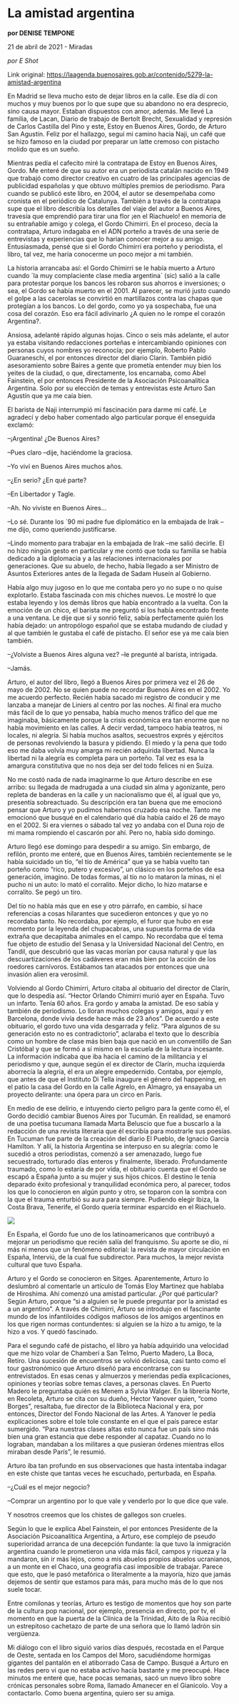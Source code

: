 # La amistad argentina

**por DENISE TEMPONE**

21 de abril de 2021 - Miradas

_por E Shot_

Link original: https://laagenda.buenosaires.gob.ar/contenido/5279-la-amistad-argentina



En Madrid se lleva mucho esto de dejar libros en la calle. Ese día dí con muchos y muy buenos por lo que supe que su abandono no era desprecio, sino causa mayor. Estaban dispuestos con amor, además. Me llevé La familia, de Lacan, Diario de trabajo de Bertolt Brecht, Sexualidad y represión de Carlos Castilla del Pino y este, Estoy en Buenos Aires, Gordo, de Arturo San Agustín. Feliz por el hallazgo, seguí mi camino hacia Naji, un café que se hizo famoso en la ciudad por preparar un latte cremoso con pistacho molido que es un sueño.




Mientras pedía el cafecito miré la contratapa de Estoy en Buenos Aires, Gordo. Me enteré de que su autor era un periodista catalán nacido en 1949 que trabajó como director creativo en cuatro de las principales agencias de publicidad españolas y que obtuvo múltiples premios de periodismo. Para cuando se publicó este libro, en 2004, el autor se desempeñaba como cronista en el periódico de Catalunya. También a través de la contratapa supe que el libro describía los detalles del viaje del autor a Buenos Aires, travesía que emprendió para tirar una flor ¡en el Riachuelo! en memoria de su entrañable amigo y colega, el Gordo Chimirri. En el proceso, decía la contratapa, Arturo indagaba en el ADN porteño a través de una serie de entrevistas y experiencias que lo harían conocer mejor a su amigo. Entusiasmada, pensé que si el Gordo Chimirri era porteño y periodista, el libro, tal vez, me haría conocerme un poco mejor a mi también.




La historia arrancaba así: el Gordo Chimirri se le había muerto a Arturo cuando ´la muy complaciente clase media argentina´ (sic) salió a la calle para protestar porque los bancos les robaron sus ahorros e inversiones; o sea, el Gordo se había muerto en el 2001. Al parecer, se murió justo cuando el golpe a las cacerolas se convirtió en martillazos contra las chapas que protegían a los bancos. Lo del gordo, como yo ya sospechaba, fue una cosa del corazón. Eso era fácil adivinarlo ¿A quien no le rompe el corazón Argentina?.




Ansiosa, adelanté rápido algunas hojas. Cinco o seis más adelante, el autor ya estaba visitando redacciones porteñas e intercambiando opiniones con personas cuyos nombres yo reconocía; por ejemplo, Roberto Pablo Guaraneschi, el por entonces director del diario Clarín. También pidió asesoramiento sobre Baires a gente que prometía entender muy bien los yeites de la ciudad, o que, directamente, los encarnaba, como Abel Fainstein, el por entonces Presidente de la Asociación Psicoanalítica Argentina. Solo por su elección de temas y entrevistas este Arturo San Agustín que ya me caía bien.




El barista de Naji interrumpió mi fascinación para darme mi café. Le agradecí y debo haber comentado algo particular porque él enseguida exclamó:




–¡Argentina! ¿De Buenos Aires?




–Pues claro –dije, haciéndome la graciosa.




–Yo viví en Buenos Aires muchos años.




–¿En serio? ¿En qué parte?




–En Libertador y Tagle.




–Ah. No viviste en Buenos Aires…




–Lo sé. Durante los ´90 mi padre fue diplomático en la embajada de Irak –me dijo, como queriendo justificarse.




–Lindo momento para trabajar en la embajada de Irak –me salió decirle. El no hizo ningún gesto en particular y me contó que toda su familia se había dedicado a la diplomacia y a las relaciones internacionales por generaciones. Que su abuelo, de hecho, había llegado a ser Ministro de Asuntos Exteriores antes de la llegada de Sadam Huseín al Gobierno.




Había algo muy jugoso en lo que me contaba pero yo no supe o no quise explotarlo. Estaba fascinada con mis chiches nuevos. Le mostré lo que estaba leyendo y los demás libros que había encontrado a la vuelta. Con la emoción de un chico, el barista me preguntó si los había encontrado frente a una ventana. Le dije que sí y sonrió feliz, sabía perfectamente quién los había dejado: un antropólogo español que se estaba mudando de ciudad y al que también le gustaba el café de pistacho. El señor ese ya me caía bien también.




–¿Volviste a Buenos Aires alguna vez? –le pregunté al barista, intrigada.




–Jamás.




Arturo, el autor del libro, llegó a Buenos Aires por primera vez el 26 de mayo de 2002. No se quien puede no recordar Buenos Aires en el 2002. Yo me acuerdo perfecto. Recién había sacado mi registro de conducir y me lanzaba a manejar de Liniers al centro por las noches. Al final era mucho más fácil de lo que yo pensaba, había mucho menos tráfico del que me imaginaba, básicamente porque la crisis económica era tan enorme que no había movimiento en las calles. A decir verdad, tampoco había teatros, ni locales, ni alegría. Sí había muchos asaltos, secuestros exprés y ejércitos de personas revolviendo la basura y pidiendo. El miedo y la pena que todo eso me daba volvía muy amarga mi recién adquirida libertad. Nunca la libertad ni la alegría es completa para un porteño. Tal vez es esa la amargura constitutiva que no nos deja ser del todo felices ni en Suiza.




No me costó nada de nada imaginarme lo que Arturo describe en ese arribo: su llegada de madrugada a una ciudad sin alma y agonizante, pero repleta de banderas en la calle y un nacionalismo que él, al igual que yo, presentía sobreactuado. Su descripción era tan buena que me emocionó pensar que Arturo y yo pudimos habernos cruzado esa noche. Tanto me emocionó que busqué en el calendario qué día había caído el 26 de mayo en el 2002. Si era viernes o sábado tal vez yo andaba con el Duna rojo de mi mama rompiendo el cascarón por ahí. Pero no, había sido domingo.




Arturo llegó ese domingo para despedir a su amigo. Sin embargo, de refilón, pronto me enteré, que en Buenos Aires, también recientemente se le había suicidado un tío, “el tío de América” que ya se había vuelto tan porteño como “rico, putero y excesivo”, un clásico en los porteños de esa generación, imagino. De todas formas, al tío no lo mataron la minas, ni el pucho ni un auto: lo mató el corralito. Mejor dicho, lo hizo matarse e corralito. Se pegó un tiro.




Del tío no habla más que en ese y otro párrafo, en cambio, sí hace referencias a cosas hilarantes que sucedieron entonces y que yo no recordaba tanto. No recordaba, por ejemplo, el furor que hubo en ese momento por la leyenda del chupacabras, una supuesta forma de vida extraña que decapitaba animales en el campo. No recordaba que el tema fue objeto de estudio del Senasa y la Universidad Nacional del Centro, en Tandil, que descubrió que las vacas morían por causa natural y que las descuartizaciones de los cadáveres eran más bien por la acción de los roedores carnívoros. Estábamos tan atacados por entonces que una invasión alien era verosímil.




Volviendo al Gordo Chimirri, Arturo citaba al obituario del director de Clarín, que lo despedía así. “Hector Orlando Chimirri murió ayer en España. Tuvo un infarto. Tenía 60 años. Era gordo y amaba la amistad. De eso sabía y también de periodismo. Lo lloran muchos colegas y amigos, aquí y en Barcelona, donde vivía desde hace más de 23 años”. De acuerdo a este obituario, el gordo tuvo una vida desgarrada y feliz. “Para algunos de su generación esto no es contradictorio”, aclaraba el texto que lo describía como un hombre de clase más bien baja que nació en un conventillo de San Cristóbal y que se formó a sí mismo en la escuela de la lectura incesante. La información indicaba que iba hacia el camino de la militancia y el periodismo y que, aunque según el ex director de Clarín, mucha izquierda aborrecía la alegría, él era un alegre empedernido. Contaba, por ejemplo, que antes de que el Instituto Di Tella inaugure el género del happening, en el patio la casa del Gordo en la calle Agrelo, en Almagro, ya ensayaba un proyecto delirante: una ópera para un circo en París.




En medio de ese delirio, e intuyendo cierto peligro para la gente como él, el Gordo decidió cambiar Buenos Aires por Tucumán. En realidad, se enamoró de una poetisa tucumana llamada Marta Beluscio que fue a buscarlo a la redacción de una revista literaria que él escribía para mostrarle sus poesías. En Tucuman fue parte de la creación del diario El Pueblo, de Ignacio Garcia Hamilton. Y allí, la historia Argentina se interpuso en su alegría: como le sucedió a otros periodistas, comenzó a ser amenazado, luego fue secuestrado, torturado días enteros y finalmente, liberado. Profundamente traumado, como lo estaría de por vida, el obituario cuenta que el Gordo se escapó a España junto a su mujer y sus hijos chicos. El destino le tenía deparado éxito profesional y tranquilidad económica pero, al parecer, todos los que lo conocieron en algún punto y otro, se toparon con la sombra con la que el trauma enturbió su aura para siempre. Pudiendo elegir Ibiza, la Costa Brava, Tenerife, el Gordo quería terminar esparcido en el Riachuelo.




![](https://cdn.flowlikemusic.com/files/images/47454/9447fb21-430e-4f6d-bb97-49250a9605d8.jpeg)




En España, el Gordo fue uno de los latinoamericanos que contribuyó a mejorar un periodismo que recién salía del franquismo. Su aporte se dio, ni más ni menos que un fenómeno editorial: la revista de mayor circulación en España, Interviú, de la cual fue subdirector. Para muchos, la mejor revista cultural que tuvo España.




Arturo y el Gordo se conocieron en Sitges. Aparentemente, Arturo lo deslumbró al comentarle un artículo de Tomás Eloy Martinez que hablaba de Hiroshima. Ahí comenzó una amistad particular. ¿Por qué particular? Según Arturo, porque “si a alguien se le puede preguntar por la amistad es a un argentino”. A través de Chimirri, Arturo se introdujo en el fascinante mundo de los infantiloides códigos mafiosos de los amigos argentinos en los que rigen normas contundentes: si alguien se la hizo a tu amigo, te la hizo a vos. Y quedó fascinado.




Para el segundo café de pistacho, el libro ya había adquirido una velocidad que me hizo volar de Chamberí a San Telmo, Puerto Madero, La Boca, Retiro. Una sucesión de encuentros se volvió deliciosa, casi tanto como el tour gastronómico que Arturo diseñó para encontrarse con su entrevistados. En esas cenas y almuerzos y meriendas pedía explicaciones, opiniones y teorías sobre temas claves, a personas claves. En Puerto Madero le preguntaba quién es Menem a Sylvia Walger. En la librería Norte, en Recoleta, Arturo se cita con su dueño, Hector Yanover quien, “como Borges”, resaltaba, fue director de la Biblioteca Nacional y era, por entonces, Director del Fondo Nacional de las Artes. A Yanover le pedía explicaciones sobre el tole tole constante en el que el país parece estar sumergido. “Para nuestras clases altas esto nunca fue un país sino más bien una gran estancia que debe responder al capataz. Cuando no lo lograban, mandaban a los militares a que pusieran órdenes mientras ellos miraban desde París”, le resumió.




Arturo iba tan profundo en sus observaciones que hasta intentaba indagar en este chiste que tantas veces he escuchado, perturbada, en España.




–¿Cuál es el mejor negocio?




–Comprar un argentino por lo que vale y venderlo por lo que dice que vale.




Y nosotros creemos que los chistes de gallegos son crueles.




Según lo que le explica Abel Fainstein, el por entonces Presidente de la Asociación Psicoanalítica Argentina, a Arturo, ese complejo de pseudo superioridad arranca de una decepción fundante: la que tuvo la inmigración argentina cuando le prometieron una vida más fácil, campos y riqueza y la mandaron, sin ir más lejos, como a mis abuelos propios abuelos ucranianos, a un monte en el Chaco, una geografía casi imposible de trabajar. Parece que esto, que le pasó metafórica o literalmente a la mayoría, hizo que jamás dejemos de sentir que estamos para más, para mucho más de lo que nos suele tocar.




Entre comilonas y teorías, Arturo es testigo de momentos que hoy son parte de la cultura pop nacional, por ejemplo, presencia en directo, por tv, el momento en que la puerta de la Clínica de la Trinidad, Aito de la Rúa recibió un estrepitoso cachetazo de parte de una señora que lo llamó ladrón sin vergüenza.




Mi diálogo con el libro siguió varios días después, recostada en el Parque de Oeste, sentada en los Campos del Moro, sacudiéndome hormigas gigantes del pantalón en el atiborrado Casa de Campo. Busqué a Arturo en las redes pero vi que no estaba activo hacía bastante y me preocupé. Hace minutos me enteré que, hace pocas semanas, sacó un nuevo libro sobre crónicas personales sobre Roma, llamado Amanecer en el Gianicolo. Voy a contactarlo. Como buena argentina, quiero ser su amiga.



